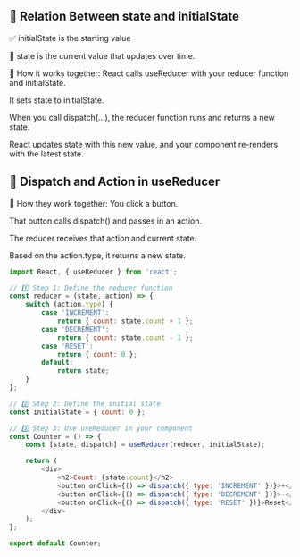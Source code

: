 ## 🧩 Relation Between state and initialState

✅ initialState is the starting value

🔄 state is the current value that updates over time.

🔁 How it works together:
React calls useReducer with your reducer function and initialState.

It sets state to initialState.

When you call dispatch(...), the reducer function runs and returns a new state.

React updates state with this new value, and your component re-renders with the latest state.

## 🧩 Dispatch and Action in useReducer

🔁 How they work together:
You click a button.

That button calls dispatch() and passes in an action.

The reducer receives that action and current state.

Based on the action.type, it returns a new state.

```js
import React, { useReducer } from 'react';

// 1️⃣ Step 1: Define the reducer function
const reducer = (state, action) => {
    switch (action.type) {
        case 'INCREMENT':
            return { count: state.count + 1 };
        case 'DECREMENT':
            return { count: state.count - 1 };
        case 'RESET':
            return { count: 0 };
        default:
            return state;
    }
};

// 2️⃣ Step 2: Define the initial state
const initialState = { count: 0 };

// 3️⃣ Step 3: Use useReducer in your component
const Counter = () => {
    const [state, dispatch] = useReducer(reducer, initialState);

    return (
        <div>
            <h2>Count: {state.count}</h2>
            <button onClick={() => dispatch({ type: 'INCREMENT' })}>+</button>
            <button onClick={() => dispatch({ type: 'DECREMENT' })}>-</button>
            <button onClick={() => dispatch({ type: 'RESET' })}>Reset</button>
        </div>
    );
};

export default Counter;



```
